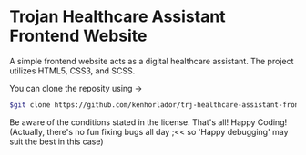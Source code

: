 # Trojan Healthcare Assistant Frontend Website
A simple frontend website acts as a digital healthcare assistant. The project utilizes HTML5, CSS3, and SCSS.

You can clone the reposity using ->
```bash
$git clone https://github.com/kenhorlador/trj-healthcare-assistant-frontend-website.git
```

Be aware of the conditions stated in the license. 
That's all! Happy Coding! (Actually, there's no fun fixing bugs all day ;<< so 'Happy debugging' may suit the best in this case)
